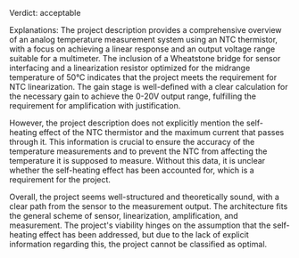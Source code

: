 Verdict: acceptable

Explanations: 
The project description provides a comprehensive overview of an analog temperature measurement system using an NTC thermistor, with a focus on achieving a linear response and an output voltage range suitable for a multimeter. The inclusion of a Wheatstone bridge for sensor interfacing and a linearization resistor optimized for the midrange temperature of 50°C indicates that the project meets the requirement for NTC linearization. The gain stage is well-defined with a clear calculation for the necessary gain to achieve the 0-20V output range, fulfilling the requirement for amplification with justification.

However, the project description does not explicitly mention the self-heating effect of the NTC thermistor and the maximum current that passes through it. This information is crucial to ensure the accuracy of the temperature measurements and to prevent the NTC from affecting the temperature it is supposed to measure. Without this data, it is unclear whether the self-heating effect has been accounted for, which is a requirement for the project.

Overall, the project seems well-structured and theoretically sound, with a clear path from the sensor to the measurement output. The architecture fits the general scheme of sensor, linearization, amplification, and measurement. The project's viability hinges on the assumption that the self-heating effect has been addressed, but due to the lack of explicit information regarding this, the project cannot be classified as optimal.